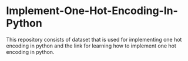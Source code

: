 # Implement-One-Hot-Encoding-In-Python
This repository consists of dataset that is used for implementing one hot encoding in python and the link for learning how to implement one hot encoding in python.
